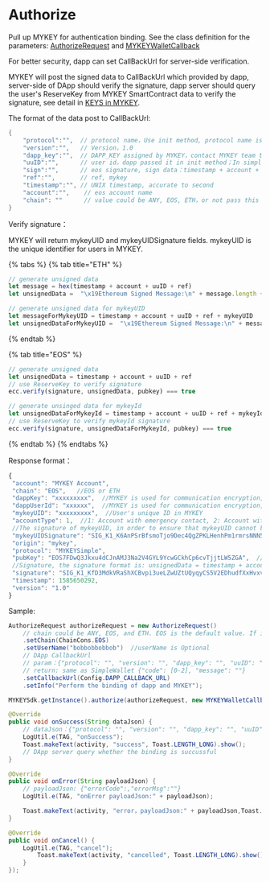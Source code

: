 # Authorize

Pull up MYKEY for authentication binding. See the class definition for the parameters: [AuthorizeRequest](../../dive-into-mykey/classes-and-methods/#class-authorizerequest) and [MYKEYWalletCallback](../../dive-into-mykey/classes-and-methods/#class-mykeywalletcallback)

For better security, dapp can set CallBackUrl for server-side verification.

MYKEY will post the signed data to CallBackUrl which provided by dapp, server-side of DApp should verify the signature, dapp server should query the user's ReserveKey from MYKEY SmartContract data to verify the signature, see detail in [KEYS in MYKEY](../../dive-into-mykey/dive-into-mykey-account.md#keydata表中的密钥).

The format of the data post to CallBackUrl:

```java
{
    "protocol":"",  // protocol name，Use init method, protocol name is 'MYKEY', use initSimple to init, protocol name is 'MYKEYSimple'
    "version":"",   // Version，1.0
    "dapp_key":"",  // DAPP_KEY assigned by MYKEY，contact MYKEY team to apply. In simple mode, it is null
    "uuID":"",      // user id，dapp passed it in init method；In simple mode, it is device id
    "sign":"",      // eos signature, sign data：timestamp + account + uuID + ref
    "ref":"",       // ref, mykey
    "timestamp":"", // UNIX timestamp, accurate to second
    "account":"",    // eos account name
    "chain": ""      // value could be ANY, EOS, ETH，or not pass this param
}
```

Verify signature：

MYKEY will return mykeyUID and mykeyUIDSignature fields.  mykeyUID is the unique identifier for users in MYKEY. 

{% tabs %}
{% tab title="ETH" %}
```javascript
// generate unsigned data
let message = hex(timestamp + account + uuID + ref)
let unsignedData =  "\x19Ethereum Signed Message:\n" + message.length + message

// generate unsigned data for mykeyUID
let messageForMykeyUID = timestamp + account + uuID + ref + mykeyUID
let unsignedDataForMykeyUID =  "\x19Ethereum Signed Message:\n" + messageForMykeyUID.length + messageForMykeyUID
```
{% endtab %}

{% tab title="EOS" %}
```javascript
// generate unsigned data
let unsignedData = timestamp + account + uuID + ref
// use ReserveKey to verify signature
ecc.verify(signature, unsignedData, pubkey) === true

// generate unsinged data for mykeyId
let unsignedDataForMykeyId = timestamp + account + uuID + ref + mykeyId
// use ReserveKey to verify mykeyId signature
ecc.verify(signature, unsignedDataForMykeyId, pubkey) === true
```
{% endtab %}
{% endtabs %}

Response format：

```javascript
{
 "account": "MYKEY Account",  
 "chain": "EOS",   //EOS or ETH
 "dappKey": "xxxxxxxxx",  //MYKEY is used for communication encryption, DAPP can ignore it
 "dappUserId": "xxxxxx",  //MYKEY is used for communication encryption, DAPP can ignore it
 "mykeyUID": "xxxxxxxxx",  //User's unique ID in MYKEY
 "accountType": 1,  //1: Account with emergency contact, 2: Account without emergency contact
 //The signature of mykeyUID, in order to ensure that mykeyUID cannot be tampered with. The signature format is: unsignedData = timestamp + account + uuID + ref + mykeyUID
 "mykeyUIDSignature": "SIG_K1_K6AnPSrBfsmoTjo9Dec4QgZPKLHenhPm1rmrsNNN5sxhoa2ERQ7jySYb1NKqG5LrafTRBDe2fAEJkD1xMWYaUQYuygJbL3",  
 "origin": "mykey",
 "protocol": "MYKEYSimple",
 "pubKey": "EOS7FDwQ3Jkxu4dCJnAMJ3Na2V4GYL9YcwGCkhCp6cvTjjtLW5ZGA",  //用户的ReservedKey
 //Signature, the signature format is: unsignedData = timestamp + account + uuID + ref
 "signature": "SIG_K1_KfD3MdkVRaShXCBvpi3ueLZwUZtUQyqyCS5V2EDhudfXxHvxvS7fSwZHo7aSs7WXLjfLezpThaEbFbk2yafUTzR53kwc2x",
 "timestamp": 1585650292,
 "version": "1.0"
}
```

Sample:

```java
AuthorizeRequest authorizeRequest = new AuthorizeRequest()
    // chain could be ANY, EOS, and ETH. EOS is the default value. If it's ANY, MYKEY will try EOS first, then ETH to return an account
    .setChain(ChainCons.EOS)      
    .setUserName("bobbobbobbob")  //userName is Optional
    // DApp CallbackUrl
    // param：{"protocol": "", "version": "", "dapp_key": "", "uuID": "", "public_key": "", "sign": "", "ref": "", "timestamp": "", "account": ""}
    // return: same as SimpleWallet {"code": [0-2], "message": ""}
    .setCallbackUrl(Config.DAPP_CALLBACK_URL)
    .setInfo("Perform the binding of dapp and MYKEY");

MYKEYSdk.getInstance().authorize(authorizeRequest, new MYKEYWalletCallback() {

@Override
public void onSuccess(String dataJson) {
    // dataJson：{"protocol": "", "version": "", "dapp_key": "", "uuID": "", "public_key": "", "sign": "", "ref": "", "timestamp": "", "account": ""}
    LogUtil.e(TAG, "onSuccess");
    Toast.makeText(activity, "success", Toast.LENGTH_LONG).show();
    // DApp server query whether the binding is succussful
}

@Override
public void onError(String payloadJson) {
    // payloadJson: {"errorCode":,"errorMsg":""}
    LogUtil.e(TAG, "onError payloadJson:" + payloadJson);

    Toast.makeText(activity, "error，payloadJson:" + payloadJson,Toast.LENGTH_LONG).show();
}

@Override
public void onCancel() {
    LogUtil.e(TAG, "cancel");
        Toast.makeText(activity, "cancelled", Toast.LENGTH_LONG).show();
    }
});
```

